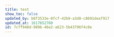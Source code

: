 ```yaml
---
title: test
show_toc: false
updated_by: b8f3533e-0fcf-42b9-a3d8-c8691deaf917
updated_at: 1617652760
id: 7cff948d-989b-46e2-a623-5b43796f4c0e
---
```

